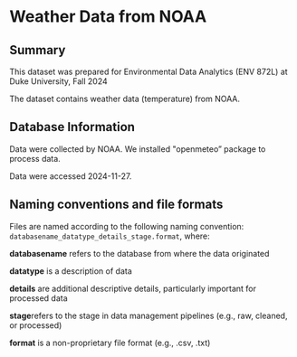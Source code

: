 # Weather Data from NOAA


## Summary
This dataset was prepared for Environmental Data Analytics (ENV 872L) at Duke University, Fall 2024

The dataset contains weather data (temperature) from NOAA. 

## Database Information
Data were collected by NOAA. We installed "openmeteo” package to process data.

Data were accessed 2024-11-27.

## Naming conventions and file formats
Files are named according to the following naming convention: `databasename_datatype_details_stage.format`, where: 

**databasename** refers to the database from where the data originated

**datatype** is a description of data 

**details** are additional descriptive details, particularly important for processed data 

**stage**refers to the stage in data management pipelines (e.g., raw, cleaned, or processed)

**format** is a non-proprietary file format (e.g., .csv, .txt)